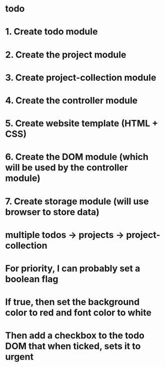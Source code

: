# todo 
# 1. Create todo module
# 2. Create the project module
# 3. Create project-collection module
# 4. Create the controller module
# 5. Create website template (HTML + CSS)
# 6. Create the DOM module (which will be used by the controller module)
# 7. Create storage module (will use browser to store data)

# multiple todos -> projects -> project-collection
# For priority, I can probably set a boolean flag
# If true, then set the background color to red and font color to white
# Then add a checkbox to the todo DOM that when ticked, sets it to urgent